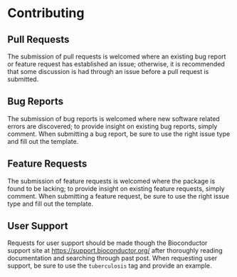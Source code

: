 # Contributing

## Pull Requests

The submission of pull requests is welcomed where an existing bug report or feature request has established an issue; otherwise, it is recommended that some discussion is had through an issue before a pull request is submitted.

## Bug Reports

The submission of bug reports is welcomed where new software related errors are discovered; to provide insight on existing bug reports, simply comment. When submitting a bug report, be sure to use the right issue type and fill out the template.

## Feature Requests

The submission of feature requests is welcomed where the package is found to be lacking; to provide insight on existing feature requests, simply comment. When submitting a feature request, be sure to use the right issue type and fill out the template.

## User Support

Requests for user support should be made though the Bioconductor support site at <https://support.bioconductor.org/> after thoroughly reading documentation and searching through past post. When requesting user support, be sure to use the `tuberculosis` tag and provide an example.
